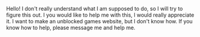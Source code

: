 Hello!
I don't really understand what I am supposed to do, so I will try to figure this out.
I you would like to help me with this, I would really appreciate it.
I want to make an unblocked games website, but I don't know how.
If you know how to help, please message me and help me.

<!--
**BTDlegand101/BTDlegand101** is a ✨ _special_ ✨ repository because its `README.md` (this file) appears on your GitHub profile.

Here are some ideas to get you started:

- 🔭 I’m currently working on ...
- 🌱 I’m currently learning ...
- 👯 I’m looking to collaborate on ...
- 🤔 I’m looking for help with ...
- 💬 Ask me about ...
- 📫 How to reach me: ...
- 😄 Pronouns: ...
- ⚡ Fun fact: ...
-->
